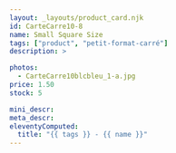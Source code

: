 ```yaml
---
layout: _layouts/product_card.njk
id: CarteCarre10-8
name: Small Square Size
tags: ["product", "petit-format-carré"]
description: >

photos:
  - CarteCarre10blcbleu_1-a.jpg
price: 1.50
stock: 5

mini_descr:
meta_descr:
eleventyComputed:
  title: "{{ tags }} - {{ name }}"
---
```

